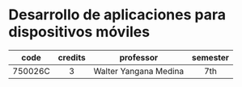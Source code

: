 # Desarrollo de aplicaciones para dispositivos móviles

|  code   | credits |       professor       | semester |
|:-------:|:-------:|:---------------------:|:--------:|
| 750026C |   $3$   | Walter Yangana Medina |   7th    |

